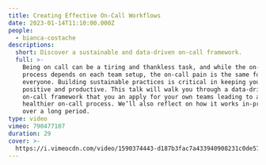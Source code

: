 ```yaml
---
title: Creating Effective On-Call Workflows
date: 2023-01-14T11:10:00.000Z
people:
  - bianca-costache
descriptions:
  short: Discover a sustainable and data-driven on-call framework.
  full: >-
    Being on call can be a tiring and thankless task, and while the on-call
    process depends on each team setup, the on-call pain is the same for
    everyone. Building sustainable practices is critical in keeping your team
    positive and productive. This talk will walk you through a data-driven
    on-call framework that you an apply for your own teams leading to a happier,
    healthier on-call process. We’ll also reflect on how it works in-practice
    over a long period.
type: video
vimeo: 790477107
duration: 29
cover: >-
  https://i.vimeocdn.com/video/1590374443-d187b3fac7a433940908231c0de57a66c96240bd234d99b661436bfd6470ce6f-d
---
```



